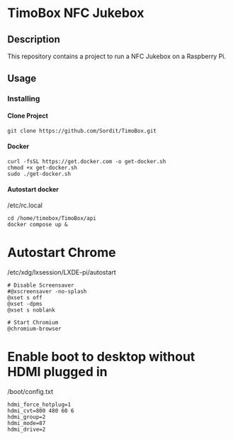 # TimoBox NFC Jukebox

## Description

This repository contains a project to run a NFC Jukebox on a Raspberry Pi.

## Usage

### Installing

#### Clone Project
```
git clone https://github.com/Sordit/TimoBox.git
```

#### Docker
```
curl -fsSL https://get.docker.com -o get-docker.sh
chmod +x get-docker.sh
sudo ./get-docker.sh
```

#### Autostart docker
/etc/rc.local
```
cd /home/timobox/TimoBox/api
docker compose up &
```

# Autostart Chrome
/etc/xdg/lxsession/LXDE-pi/autostart

```
# Disable Screensaver
#@xscreensaver -no-splash
@xset s off
@xset -dpms
@xset s noblank

# Start Chromium
@chromium-browser
```

# Enable boot to desktop without HDMI plugged in
/boot/config.txt

```
hdmi_force_hotplug=1
hdmi_cvt=800 480 60 6
hdmi_group=2
hdmi_mode=87
hdmi_drive=2
```